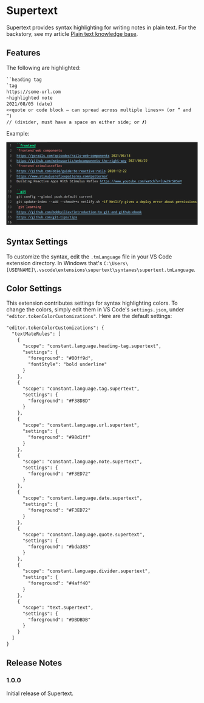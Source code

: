 # Supertext

Supertext provides syntax highlighting for writing notes in plain text. For the backstory, see my article [Plain text knowledge base](https://fpsvogel.com/posts/2021/plain-text-knowledge-base).

## Features

The following are highlighted:

    ``heading tag
    `tag
    https://some-url.com
    ~highlighted note
    2021/08/05 (date)
    <<quote or code block — can spread across multiple lines>> (or “ and ”)
    // (divider, must have a space on either side; or 🙼)

Example:

![supertext plain text knowledge base syntax highlighting VS Code extension](example.png)

## Syntax Settings

To customize the syntax, edit the `.tmLanguage` file in your VS Code extension directory. In Windows that's `C:\Users\[USERNAME]\.vscode\extensions\supertext\syntaxes\supertext.tmLanguage`.

## Color Settings

This extension contributes settings for syntax highlighting colors. To change the colors, simply edit them in VS Code's `settings.json`, under `"editor.tokenColorCustomizations"`. Here are the default settings:

    "editor.tokenColorCustomizations": {
      "textMateRules": [
        {
          "scope": "constant.language.heading-tag.supertext",
          "settings": {
            "foreground": "#00ff9d",
            "fontStyle": "bold underline"
          }
        },
        {
          "scope": "constant.language.tag.supertext",
          "settings": {
            "foreground": "#F38D8D"
          }
        },
        {
          "scope": "constant.language.url.supertext",
          "settings": {
            "foreground": "#98d1ff"
          }
        },
        {
          "scope": "constant.language.note.supertext",
          "settings": {
            "foreground": "#F3ED72"
          }
        },
        {
          "scope": "constant.language.date.supertext",
          "settings": {
            "foreground": "#F3ED72"
          }
        },
        {
          "scope": "constant.language.quote.supertext",
          "settings": {
            "foreground": "#bda385"
          }
        },
        {
          "scope": "constant.language.divider.supertext",
          "settings": {
            "foreground": "#4aff40"
          }
        },
        {
          "scope": "text.supertext",
          "settings": {
            "foreground": "#DBDBDB"
          }
        }
      ]
    }

## Release Notes

### 1.0.0

Initial release of Supertext.
